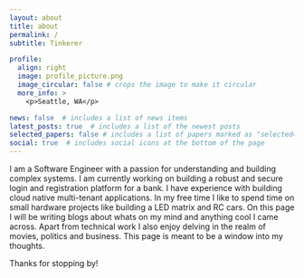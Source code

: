 ```yaml
---
layout: about
title: about
permalink: /
subtitle: Tinkerer

profile:
  align: right
  image: profile_picture.png
  image_circular: false # crops the image to make it circular
  more_info: >
    <p>Seattle, WA</p>

news: false  # includes a list of news items
latest_posts: true  # includes a list of the newest posts
selected_papers: false # includes a list of papers marked as "selected={true}"
social: true  # includes social icons at the bottom of the page
---
```


I am a Software Engineer with a passion for understanding and building complex systems. I am currently working on building a robust and secure login and registration platform for a bank. I have experience with building cloud native multi-tenant applications. In my free time I like to spend time on small hardware projects like building a LED matrix and RC cars. On this page I will be writing blogs about whats on my mind and anything cool I came across. Apart from technical work I also enjoy delving in the realm of movies, politics and business. This page is meant to be a window into my thoughts.  

Thanks for stopping by!